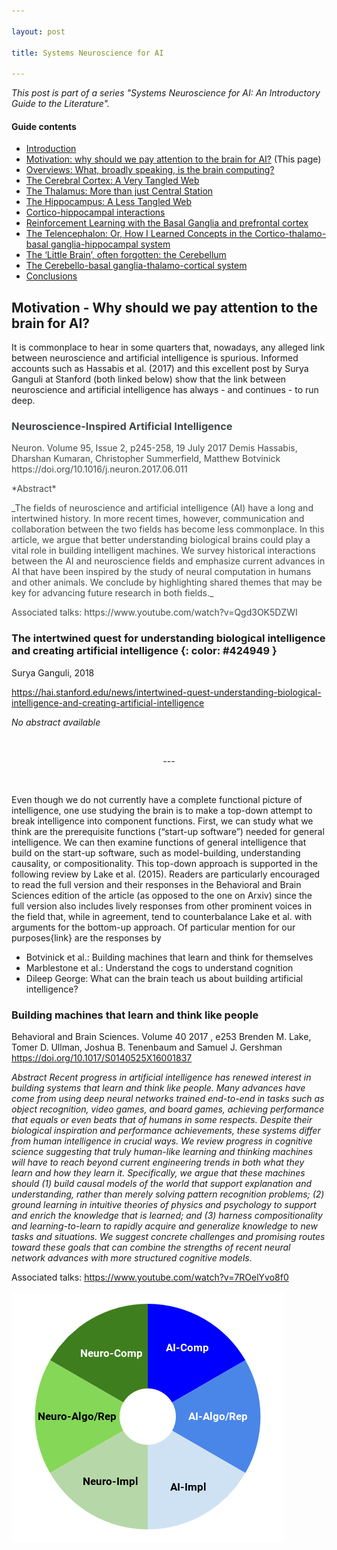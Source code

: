 ```yaml
---

layout: post

title: Systems Neuroscience for AI 

---
```


_This post is part of a series "Systems Neuroscience for AI: An Introductory Guide to the Literature"._

#### Guide contents
* [Introduction]()
* [Motivation: why should we pay attention to the brain for AI?]() (This page)
* [Overviews: What, broadly speaking, is the brain computing?]()
* [The Cerebral Cortex: A Very Tangled Web]()
* [The Thalamus: More than just Central Station]()
* [The Hippocampus: A Less Tangled Web]()
* [Cortico-hippocampal interactions]()
* [Reinforcement Learning with the Basal Ganglia and prefrontal cortex]()
* [The Telencephalon: Or, How I Learned Concepts in the Cortico-thalamo-basal ganglia-hippocampal system]()
* [The ‘Little Brain’, often forgotten: the Cerebellum]()
* [The Cerebello-basal ganglia-thalamo-cortical system]()
* [Conclusions]()

## Motivation - Why should we pay attention to the brain for AI?

It is commonplace to hear in some quarters that, nowadays, any alleged link between neuroscience and artificial intelligence is spurious. Informed accounts such as Hassabis et al. (2017) and this excellent post by Surya Ganguli at Stanford (both linked below) show that the link between neuroscience and artificial intelligence has always - and continues - to run deep. 

<h3 markdown='1' style="color:#424949">
Neuroscience-Inspired Artificial Intelligence
</h3>

<p markdown='1' style="color:#424949">
Neuron. Volume 95, Issue 2, p245-258, 19 July 2017
Demis Hassabis, Dharshan Kumaran, Christopher Summerfield, Matthew Botvinick
https://doi.org/10.1016/j.neuron.2017.06.011 
</p>

<p markdown='1' style="color:#424949">
*Abstract*
</p>

<p markdown='1' style="color:#424949">
_The fields of neuroscience and artificial intelligence (AI) have a long and intertwined history. In more recent times, however, communication and collaboration between the two fields has become less commonplace. In this article, we argue that better understanding biological brains could play a vital role in building intelligent machines. We survey historical interactions between the AI and neuroscience fields and emphasize current advances in AI that have been inspired by the study of neural computation in humans and other animals. We conclude by highlighting shared themes that may be key for advancing future research in both fields._
</p>

<p markdown='1' style="color:#424949">
Associated talks: https://www.youtube.com/watch?v=Qgd3OK5DZWI
</p>


### The intertwined quest for understanding biological intelligence and creating artificial intelligence {: color: #424949 }
Surya Ganguli, 2018

https://hai.stanford.edu/news/intertwined-quest-understanding-biological-intelligence-and-creating-artificial-intelligence

_No abstract available_


<br>
<p markdown='1' style="text-align:center">---</p>
<br>


Even though we do not currently have a complete functional picture of intelligence, one use studying the brain is to make a top-down attempt to break intelligence into component functions. First, we can study what we think are the prerequisite functions (“start-up software”) needed for general intelligence. We can then examine functions of general intelligence that build on the start-up software, such as model-building, understanding causality, or compositionality. This top-down approach is supported in the following review by Lake et al. (2015). Readers are particularly encouraged to read the full version and their responses in the Behavioral and Brain Sciences edition of the article (as opposed to the one on Arxiv) since the full version also includes lively responses from other prominent voices in the field that, while in agreement, tend to counterbalance Lake et al. with arguments for the bottom-up approach. Of particular mention for our purposes{link} are the responses by 
* Botvinick et al.: Building machines that learn and think for themselves
* Marblestone et al.: Understand the cogs to understand cognition
* Dileep George: What can the brain teach us about building artificial intelligence?


### Building machines that learn and think like people 
Behavioral and Brain Sciences. Volume 40 2017 , e253
Brenden M. Lake, Tomer D. Ullman, Joshua B. Tenenbaum and Samuel J. Gershman
https://doi.org/10.1017/S0140525X16001837

*Abstract*
_Recent progress in artificial intelligence has renewed interest in building systems that learn and think like people. Many advances have come from using deep neural networks trained end-to-end in tasks such as object recognition, video games, and board games, achieving performance that equals or even beats that of humans in some respects. Despite their biological inspiration and performance achievements, these systems differ from human intelligence in crucial ways. We review progress in cognitive science suggesting that truly human-like learning and thinking machines will have to reach beyond current engineering trends in both what they learn and how they learn it. Specifically, we argue that these machines should (1) build causal models of the world that support explanation and understanding, rather than merely solving pattern recognition problems; (2) ground learning in intuitive theories of physics and psychology to support and enrich the knowledge that is learned; and (3) harness compositionality and learning-to-learn to rapidly acquire and generalize knowledge to new tasks and situations. We suggest concrete challenges and promising routes toward these goals that can combine the strengths of recent neural network advances with more structured cognitive models._

Associated talks: https://www.youtube.com/watch?v=7ROelYvo8f0 




![Template pie chart](/images/sysneuroai_images/template.png)


